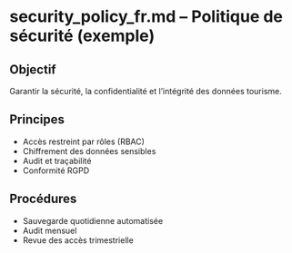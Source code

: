# security_policy_fr.md – Politique de sécurité (exemple)

## Objectif
Garantir la sécurité, la confidentialité et l’intégrité des données tourisme.

## Principes
- Accès restreint par rôles (RBAC)
- Chiffrement des données sensibles
- Audit et traçabilité
- Conformité RGPD

## Procédures
- Sauvegarde quotidienne automatisée
- Audit mensuel
- Revue des accès trimestrielle
